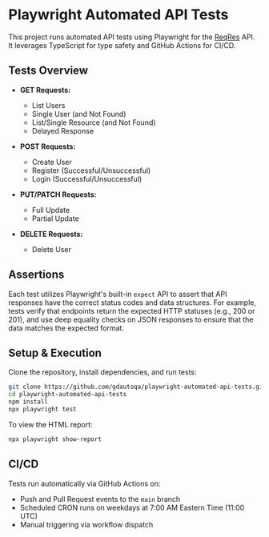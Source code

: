 # Playwright Automated API Tests

This project runs automated API tests using Playwright for the [ReqRes](https://reqres.in/) API. It leverages TypeScript for type safety and GitHub Actions for CI/CD.

## Tests Overview

- **GET Requests:**  
  - List Users  
  - Single User (and Not Found)  
  - List/Single Resource (and Not Found)  
  - Delayed Response

- **POST Requests:**  
  - Create User  
  - Register (Successful/Unsuccessful)  
  - Login (Successful/Unsuccessful)

- **PUT/PATCH Requests:**  
  - Full Update  
  - Partial Update

- **DELETE Requests:**  
  - Delete User

## Assertions

Each test utilizes Playwright's built-in `expect` API to assert that API responses have the correct status codes and data structures. For example, tests verify that endpoints return the expected HTTP statuses (e.g., 200 or 201), and use deep equality checks on JSON responses to ensure that the data matches the expected format.

## Setup & Execution

Clone the repository, install dependencies, and run tests:

```sh
git clone https://github.com/gdautoqa/playwright-automated-api-tests.git
cd playwright-automated-api-tests
npm install
npx playwright test
```

To view the HTML report:

```sh
npx playwright show-report
```

## CI/CD

Tests run automatically via GitHub Actions on:
- Push and Pull Request events to the `main` branch
- Scheduled CRON runs on weekdays at 7:00 AM Eastern Time (11:00 UTC)
- Manual triggering via workflow dispatch